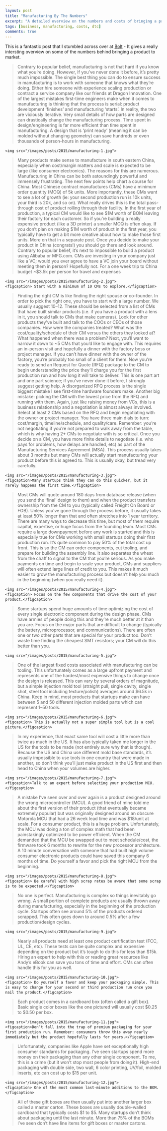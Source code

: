 ```yaml
---
layout: post
title: "Manufacturing By The Numbers"
excerpt: "A detailed overview on the numbers and costs of bringing a product into existence."
tags: [business, manufacturing, costs, dtc]
comments: true
---
```

This is a fantastic post that I stumbled across over at [Bolt](https://medium.com/@BoltVC/hardware-by-the-numbers-part-2-financing-manufacturing-474c7efe6c5f) - It gives a really intersting overview on some of the numbers behind bringing a product to market.

> Contrary to popular belief, manufacturing is not that hard if you know what you’re doing. However, If you’ve never done it before, it’s pretty much impossible. The single best thing you can do to ensure success in manufacturing is to work with someone that knows what they’re doing. Either hire someone with experience scaling production or contract a service company like our friends at Dragon Innovation.
> One of the largest mistakes first-time engineers make when it comes to manufacturing is thinking that the process is serial: product development ‘finishes’ and manufacturing ‘starts’. In reality, the two are viciously iterative. Very small details of how parts are designed can drastically change the manufacturing process. Time spent in design/engineering is far more efficient than time spent in manufacturing. A design that is ‘print ready’ (meaning it can be molded without changing geometry) can save hundreds or even thousands of person-hours in manufacturing.
> <figure>
	<img src="/images/posts/2015/manufacturing-1.jpg">
> </figure>
> Many products make sense to manufacture in south eastern China, especially when cost/margin matters and scale is expected to be large (like consumer electronics). The reasons for this are numerous. Manufacturing in China can be both astoundingly powerful and immensely frustrating. The next few points help chart a course for China.
> Most Chinese contract manufactures (CMs) have a minimum order quantity (MOQ) of 5k units. More importantly, these CMs want to see a lot of growth (ie: your second production run is 10k units, your third is 20k, and so on). What really drives this is the total pass-through cost of product rolling through their facility. In the first year of production, a typical CM would like to see $1M worth of BOM leaving their factory for each customer. So if you’re building a really expensive product (like a 3D printer) a smaller MOQ is often okay.
> If you don’t plan on making $1M worth of product in the first year, you typically have to get a bit more creative about how to make those first units. More on that in a separate post.
> Once you decide to make your product in China (congrats!) you should go there and look around. Contrary to popular belief, it’s next to impossible to build a product using Alibaba or MFG.com. CMs are investing in your company just like a VC; would you ever agree to have a VC join your board without meeting them in person? Hopefully not. For a one week trip to China budget ~$3.5k per person for travel and expenses
> <figure>
	<img src="/images/posts/2015/manufacturing-2.jpg">
	<figcaption> Start with a minimum of 10 CMs to explore.</figcaption>
> </figure>
> Finding the right CM is like finding the right spouse or co-founder. In order to pick the right one, you have to start with a large number. We usually suggest 10–12. These should be selected from a list of CMs that have built similar products (i.e. if you have a product with a lens in it, you should talk to CMs that make cameras). Look for other products they’ve built and talk to the COOs or CEOs of those companies. How were the companies treated? What was the cost/quality/schedule of their CM versus the others they looked at? What happened when there was a problem?
> Next, you’ll want to narrow it down to ~5 CMs that you’d like to engage with. This requires an in-person visit and hopefully a dinner with the factory boss or project manager. If you can’t have dinner with the owner of the factory, you’re probably too small of a client for them.
> Now you’re ready to send an Request for Quote (RFQ) package to the CM to begin understanding the price they’ll charge you for the first production run and how long it will take to deliver. This is one part art and one part science; if you’ve never done it before, I strongly suggest getting help. A disorganized RFQ process is the single biggest mistake I see first-time hardware founders make.
> Another big mistake: picking the CM with the lowest price from the RFQ and running with them. Again, just like raising money from VCs, this is a business relationship and a negotiation is almost always involved. Select at least 2 CMs based on the RFQ and begin negotiating with the owner or project manager. You have three main dials to turn: cost/margin, timeline/schedule, and quality/care. Remember: you’re not negotiating if you’re not prepared to walk away from the table, which is why having 2+ CMs to negotiate with is so critical.
> Once you decide on a CM, you have more finite details to negotiate (i.e. who pays for problems, how delays are handled, etc) as part of the Manufacturing Services Agreement (MSA). This process usually takes about 3 months but many CMs will actually start manufacturing your product before this is agreed to. This is usually okay, but tread very carefully.
> <figure>
	<img src="/images/posts/2015/manufacturing-3.jpg">
	<figcaption>Many startups think they can do this quicker, but it rarely happens the first time.</figcaption>
> </figure>
> 
> Most CMs will quote around 180 days from database release (when you send the ‘final’ design to them) and when the product transfers ownership from the CM to you (typically called Freight On Board or FOB). Unless you’ve gone through the process before, it usually takes at least 50% longer than that and often stretches into 1 year territory. There are many ways to decrease this time, but most of them require capital, expertise, or huge focus from the founding team.
> Most CMs require a large downpayment before any work is started and this is especially true for CMs working with small startups doing their first production run. It’s quite common to pay 50% of the total cost up front. This is so the CM can order components, cut tooling, and prepare for building the assembly line. It also separates the wheat from the chaff to signal to the CM that you’re serious.
> As you make payments on time and begin to scale your product, CMs and suppliers will often extend large lines of credit to you. This makes it much easier to grow the manufacturing process but doesn’t help you much in the beginning (when you really need it).
> <figure>
	<img src="/images/posts/2015/manufacturing-4.jpg">
	<figcaption> Focus on the few components that drive the cost of your product.</figcaption>
> </figure>
> Some startups spend huge amounts of time optimizing the cost of every single electronic component during the design phase. CMs have armies of people doing this and they’re much better at it than you are. Focus on the major parts that are difficult to change (typically the battery, microprocessor, and communications). There are often one or two other parts that are special for your product too. Don’t waste time finding the cheapest SMT resistors; your CM will do this better than you.
> <figure>
	<img src="/images/posts/2015/manufacturing-5.jpg">
> </figure>
> One of the largest fixed costs associated with manufacturing can be tooling. This unfortunately comes as a large upfront payment and represents one of the hardest/most expensive things to change once the design is released. This can vary by several orders of magnitude, but a simple injection mold tool (straight pull, single cavity, single shot, steel tool including texture/polish) averages around $6.5k in China. Keep in mind, most products that startups make can have between 5 and 50 different injection molded parts which can represent 1–50 tools.
> <figure>
	<img src="/images/posts/2015/manufacturing-6.jpg">
	<figcaption> This is actually not a super simple tool but is a cool picture.</figcaption>
> </figure>
> In my experience, that exact same tool will cost a little more than twice as much in the US. It has also typically taken me longer in the US for the tools to be made (not entirely sure why that is though). Because the US and China use different mold base standards, it’s usually impossible to use tools in one country that were made in another, so don’t think you’ll just make product in the US first and then head to China when your volumes are higher.
> <figure>
	<img src="/images/posts/2015/manufacturing-7.jpg">
	<figcaption>Talk to an expert before selecting your production MCU.</figcaption>
> </figure>
> A mistake I’ve seen over and over again is a product designed around the wrong microcontroller (MCU). A good friend of mine told me about the first version of their product (that eventually became extremely popular) but was originally designed around an obscure Motorola MCU that had a 26 week lead time and was $18/unit at scale. For a consumer product, this is a huge problem. Unfortunately, the MCU was doing a ton of complex math that had been painstakingly optimized to be power efficient. When the CM demanded that the MCU be swapped out to meet schedule/cost, the firmware took 6 months to rewrite for the new processor architecture. A 10 minute conversation with someone that had built high volume consumer electronic products could have saved this company 6 months of time. Do yourself a favor and pick the right MCU from the beginning.
> 
> <figure>
	<img src="/images/posts/2015/manufacturing-8.jpg">
	<figcaption> Be careful with high scrap rates be aware that some scrap is to be expected.</figcaption>
> </figure>
> No one is perfect. Manufacturing is complex so things inevitably go wrong. A small portion of complete products are usually thrown away during manufacturing, especially in the beginning of the production cycle. Startups often see around 5% of the products ordered scrapped. This often goes down to around 0.5% after a few production/design cycles.
> <figure>
	<img src="/images/posts/2015/manufacturing-9.jpg">
> </figure>
> Nearly all products need at least one product certification test (FCC, UL, CE, etc). These tests can be quite complex and expensive depending on the product but it’s tough to do this for less than $15k. Hiring an expert to help with this or reading great resources like Andy’s eBook can save you tons of time and effort. CMs can often handle this for you as well.
> <figure>
	<img src="/images/posts/2015/manufacturing-10.jpg">
	<figcaption> Do yourself a favor and keep your packaging simple. This is easy to change for your second or third production run once you nail the product.</figcaption>
> </figure>
> Each product comes in a cardboard box (often called a gift box). Basic single color boxes like the one pictured will usually cost $0.25 to $0.50 per box.
> <figure>
	<img src="/images/posts/2015/manufacturing-11.jpg">
	<figcaption>Don’t fall into the trap of premium packaging for your first production run. Remember: consumers throw this away nearly immediately but the product hopefully lasts for years.</figcaption>
> </figure>
> Unfortunately, companies like Apple have set exceptionally high consumer standards for packaging. I’ve seen startups spend more money on their packaging than any other single component. To me, this is a crime (but it won’t stop most people from doing it). High-end packaging with double side, two wall, 6 color printing, UV/foil, molded inserts, etc can cost up to $15 per unit.
> <figure>
	<img src="/images/posts/2015/manufacturing-12.jpg">
	<figcaption> One of the most common last-minute additions to the BOM.</figcaption>
> </figure>
> All of these gift boxes are then usually put into another larger box called a master carton. These boxes are usually double-walled cardboard that typically costs $1 to $5. Many startups don’t think about packaging until the last minute. More than 75% of the BOMs I’ve seen don’t have line items for gift boxes or master cartons.